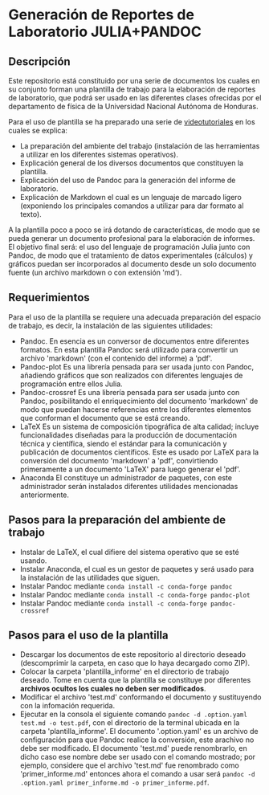 # Generación de Reportes de Laboratorio JULIA+PANDOC

## Descripción
Este repositorio está constituido por una serie de documentos los cuales en su conjunto forman una plantilla de trabajo para la elaboración de reportes de laboratorio, que podrá ser usado en las diferentes clases ofrecidas por el departamento de física de la Universidad Nacional Autónoma de Honduras. 

Para el uso de plantilla se ha preparado una serie de [videotutoriales]() en los cuales se explica:
- La preparación del ambiente del trabajo (instalación de las herramientas a utilizar en los diferentes sistemas operativos).
- Explicación general de los diversos documentos que constituyen la plantilla. 
- Explicación del uso de  Pandoc para la generación del informe de laboratorio.
- Explicación de Markdown el cual es un lenguaje de marcado ligero (exponiendo los principales comandos a utilizar para dar formato al texto).

A la plantilla poco a poco se irá dotando de características, de modo que se pueda generar un documento profesional para la elaboración de informes. El objetivo final será: el uso del lenguaje de programación Julia junto con Pandoc, de modo que el tratamiento de datos experimentales (cálculos) y gráficos puedan ser incorporados al documento desde un solo documento fuente (un archivo markdown o con extensión 'md').

## Requerimientos
 Para el uso de la plantilla se requiere una adecuada preparación del espacio de trabajo, es decir, la instalación de las siguientes utilidades:
- Pandoc. 
    En esencia es un conversor de documentos entre diferentes formatos. En esta plantilla Pandoc será utilizado para convertir un archivo 'markdown' (con el contenido del informe)  a 'pdf'.
- Pandoc-plot
    Es una librería pensada para ser usada junto con Pandoc, añadiendo gráficos que son realizados con diferentes lenguajes de programación entre ellos Julia.
- Pandoc-crossref
    Es una librería pensada para ser usada junto con Pandoc, posibilitando el enriquecimiento del documento 'markdown' de modo que puedan hacerse referencias entre los diferentes elementos que conforman el documento que se está creando.
- LaTeX
    Es un sistema de composición tipográfica de alta calidad; incluye funcionalidades diseñadas para la producción de documentación técnica y científica,  siendo el estándar para la comunicación y publicación de documentos científicos. Este es usado por LaTeX para la conversión del documento 'markdown' a 'pdf', convirtiendo primeramente a un documento 'LaTeX' para luego generar el 'pdf'. 
- Anaconda
    El constituye un administrador de paquetes, con este administrador serán instalados diferentes utilidades mencionadas anteriormente.

## Pasos para la preparación del ambiente de trabajo
* Instalar de LaTeX, el cual difiere del sistema operativo que se esté usando.
* Instalar Anaconda, el cual es un gestor de paquetes y será usado para la instalación de las utilidades que siguen.
* Instalar Pandoc mediante `conda install -c conda-forge pandoc`
* Instalar Pandoc mediante `conda install -c conda-forge pandoc-plot`
* Instalar Pandoc mediante `conda install -c conda-forge pandoc-crossref`

## Pasos para el uso de la plantilla
* Descargar los documentos de este repositorio al directorio deseado (descomprimir la carpeta, en caso que lo haya decargado como ZIP). 
* Colocar la carpeta 'plantilla_informe' en el directorio de trabajo deseado. Tome en cuenta que la plantilla se constituye por diferentes **archivos ocultos los cuales no deben ser modificados**.
* Modificar el archivo 'test.md' conformando el documento y sustituyendo con la infomación requerida.
* Ejecutar en la consola el siguiente comando `pandoc -d .option.yaml test.md -o test.pdf`, con el directorio de la terminal ubicada en la carpeta 'plantilla_informe'. El documento '.option.yaml' es un archivo de configuración para que Pandoc realice la conversión, este arachivo no debe ser modificado. El documento 'test.md' puede renombrarlo, en dicho caso ese nombre debe ser usado con el comando mostrado; por ejemplo, considere que el archivo 'test.md' fue renombrado como 'primer_informe.md' entonces ahora el comando a usar será  `pandoc -d .option.yaml primer_informe.md -o primer_informe.pdf`.
